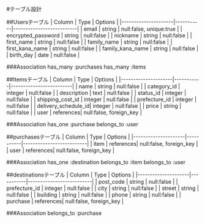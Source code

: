 #テーブル設計

##Usersテーブル
| Column              | Type      | Options                  |
|---------------------|-----------|--------------------------|
| email               | string    | null:false, unique:true  |
| encrypted_password  | string    | null:false               |
| nickname            | string    | null:false               |
| first_name          | string    | null:false               |
| family_name         | string    | null:false               |
| first_kana_name     | string    | null:false               |
| family_kana_name    | string    | null:false               |
| birth_day           | date      | null:false               |


###Association
has_many :purchases
has_many :items


##Itemsテーブル
| Column              | Type      | Options                 |
|---------------------|-----------|-------------------------|
| name                | string    | null:false              |
| category_id         | integer   | null:false              |
| description         | text      | null:false              |
| status_id           | integer   | null:false              |
| shipping_cost_id    | integer   | null:false              |
| prefecture_id       | integer   | null:false              |
| delivery_schedule_id| integer   | null:false              |
| price               | string    | null:false              |
| user                | references| null:false, foreign_key |

###Association
has_one :purchase
belongs_to :user


##purchasesテーブル
| Column              | Type      | Options                  |
|---------------------|-----------|--------------------------|
| item                | references| null:false, foreign_key  |
| user                | references| null:false, foreign_key  |

###Association
has_one :destination
belongs_to :item
belongs_to :user


##destinationsテーブル
| Column              | Type      | Options                  |
|---------------------|-----------|--------------------------|
| post_code           | string    | null:false               |
| prefecture_id       | integer   | null:false               |
| city                | string    | null:false               |
| street              | string    | null:false               |
| building            | string    | null:false               |
| phone               | string    | null:false               |
| purchase            | references| null:false, foreign_key  |

###Association
belongs_to :purchase
